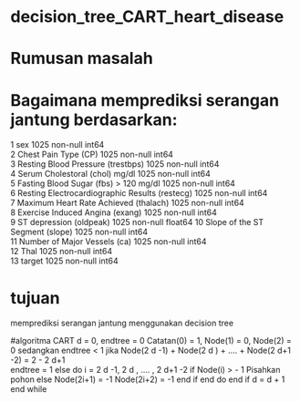 # decision_tree_CART_heart_disease
# Rumusan masalah
# Bagaimana memprediksi serangan jantung berdasarkan:                                           
 1   sex                                             1025 non-null   int64  
 2   Chest Pain Type (CP)                            1025 non-null   int64  
 3   Resting Blood Pressure (trestbps)               1025 non-null   int64  
 4   Serum Cholestoral (chol) mg/dl                  1025 non-null   int64  
 5   Fasting Blood Sugar (fbs) > 120 mg/dl           1025 non-null   int64  
 6   Resting Electrocardiographic Results (restecg)  1025 non-null   int64  
 7   Maximum Heart Rate Achieved (thalach)           1025 non-null   int64  
 8   Exercise Induced Angina (exang)                 1025 non-null   int64  
 9   ST depression (oldpeak)                         1025 non-null   float64
 10  Slope of the ST Segment (slope)                 1025 non-null   int64  
 11  Number of Major Vessels (ca)                    1025 non-null   int64  
 12  Thal                                            1025 non-null   int64  
 13  target                                          1025 non-null   int64  

# tujuan
memprediksi serangan jantung menggunakan decision tree

#algoritma CART
d = 0, endtree = 0 
Catatan(0) = 1, Node(1) = 0, Node(2) = 0 
sedangkan endtree < 1 
    jika Node(2 d -1) + Node(2 d ) + .... + Node(2 d+1 -2) = 2 - 2 d+1   
         endtree = 1 
    else 
        do i = 2 d -1, 2 d , .... , 2 d+1 -2 
            if Node(i) > - 1 
                Pisahkan pohon 
            else 
                Node(2i+1) = -1 
                Node(2i+2) = -1 
            end if 
        end do 
    end if 
d = d + 1 
end while
